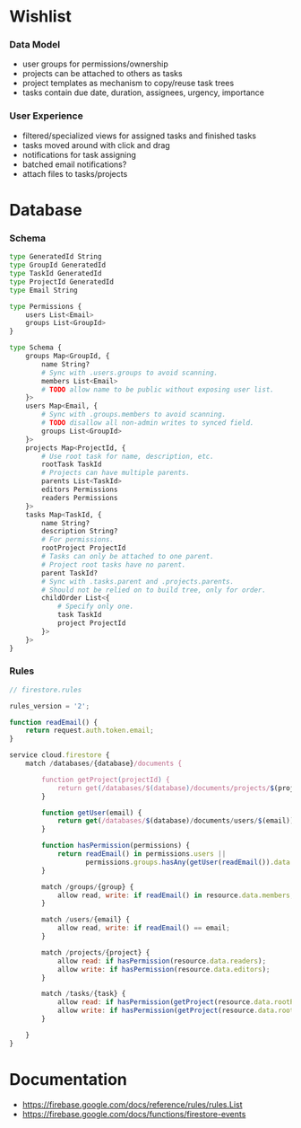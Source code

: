 # Wishlist

### Data Model

- user groups for permissions/ownership
- projects can be attached to others as tasks
- project templates as mechanism to copy/reuse task trees
- tasks contain due date, duration, assignees, urgency, importance

### User Experience

- filtered/specialized views for assigned tasks and finished tasks
- tasks moved around with click and drag
- notifications for task assigning
- batched email notifications?
- attach files to tasks/projects

# Database

### Schema

```python
type GeneratedId String
type GroupId GeneratedId
type TaskId GeneratedId
type ProjectId GeneratedId
type Email String

type Permissions {
    users List<Email>
    groups List<GroupId>
}

type Schema {
    groups Map<GroupId, {
        name String?
        # Sync with .users.groups to avoid scanning.
        members List<Email>
        # TODO allow name to be public without exposing user list.
    }>
    users Map<Email, {
        # Sync with .groups.members to avoid scanning.
        # TODO disallow all non-admin writes to synced field.
        groups List<GroupId>
    }>
    projects Map<ProjectId, {
        # Use root task for name, description, etc.
        rootTask TaskId
        # Projects can have multiple parents.
        parents List<TaskId>
        editors Permissions
        readers Permissions
    }>
    tasks Map<TaskId, {
        name String?
        description String?
        # For permissions.
        rootProject ProjectId
        # Tasks can only be attached to one parent.
        # Project root tasks have no parent.
        parent TaskId?
        # Sync with .tasks.parent and .projects.parents.
        # Should not be relied on to build tree, only for order.
        childOrder List<{
            # Specify only one.
            task TaskId
            project ProjectId
        }>
    }>
}
```

### Rules

```js
// firestore.rules

rules_version = '2';

function readEmail() {
    return request.auth.token.email;
}

service cloud.firestore {
    match /databases/{database}/documents {

        function getProject(projectId) {
            return get(/databases/$(database)/documents/projects/$(projectId))
        }

        function getUser(email) {
            return get(/databases/$(database)/documents/users/$(email))
        }

        function hasPermission(permissions) {
            return readEmail() in permissions.users ||
                   permissions.groups.hasAny(getUser(readEmail()).data.groups)
        }

        match /groups/{group} {
            allow read, write: if readEmail() in resource.data.members;
        }

        match /users/{email} {
            allow read, write: if readEmail() == email;
        }

        match /projects/{project} {
            allow read: if hasPermission(resource.data.readers);
            allow write: if hasPermission(resource.data.editors);
        }

        match /tasks/{task} {
            allow read: if hasPermission(getProject(resource.data.rootProject).data.readers);
            allow write: if hasPermission(getProject(resource.data.rootProject).data.editors);
        }

    }
}
```

# Documentation

- https://firebase.google.com/docs/reference/rules/rules.List
- https://firebase.google.com/docs/functions/firestore-events
